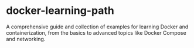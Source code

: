 # docker-learning-path
A comprehensive guide and collection of examples for learning Docker and containerization, from the basics to advanced topics like Docker Compose and networking.
